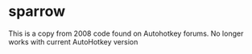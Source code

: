 # sparrow

This is a copy from 2008 code found on Autohotkey forums.
No longer works with current AutoHotkey version
